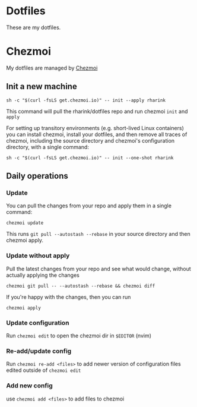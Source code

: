 # Dotfiles

These are my dotfiles. 

# Chezmoi

My dotfiles are managed by [Chezmoi](https://chezmoi.io)

## Init a new machine

```shell
sh -c "$(curl -fsLS get.chezmoi.io)" -- init --apply rharink
```

This command will pull the rharink/dotfiles repo and run chezmoi `init` and `apply`

For setting up transitory environments (e.g. short-lived Linux containers) you
can install chezmoi, install your dotfiles, and then remove all traces of
chezmoi, including the source directory and chezmoi's configuration directory,
with a single command:

```shell
sh -c "$(curl -fsLS get.chezmoi.io)" -- init --one-shot rharink
```

## Daily operations

### Update
You can pull the changes from your repo and apply them in a single command:

```shell
chezmoi update
```

This runs `git pull --autostash --rebase` in your source directory and then chezmoi apply.

### Update without apply
Pull the latest changes from your repo and see what would change, without actually applying the changes

```shell
chezmoi git pull -- --autostash --rebase && chezmoi diff
```

If you're happy with the changes, then you can run

```shell
chezmoi apply
```

### Update configuration

Run `chezmoi edit` to open the chezmoi dir in `$EDITOR` (nvim)

### Re-add/update config

Run `chezmoi re-add <files>` to add newer version of configuration files edited
outside of `chezmoi edit`

### Add new config

use `chezmoi add <files>` to add files to chezmoi
